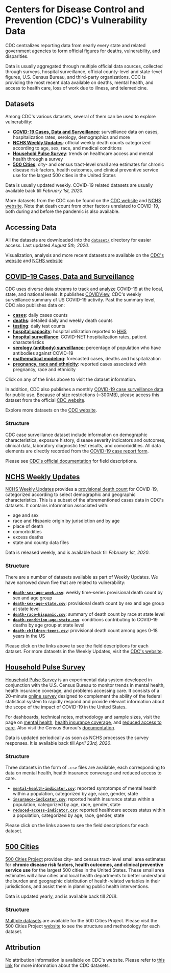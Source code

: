 # Centers for Disease Control and Prevention (CDC)'s Vulnerability Data

CDC centralizes reporting data from nearly every state and related government agencies to form official figures for deaths, vulnerability, and disparities. 

Data is usually aggregated through multiple official data sources, collected through surveys, hospital surveillance, official county-level and state-level figures, U.S. Census Bureau, and third-party organizations. CDC is providing the most recent data available on deaths, mental health, and access to health care, loss of work due to illness, and telemedicine.

## Datasets

Among CDC's various datasets, several of them can be used to explore vulnerability:

- [**COVID-19 Cases, Data and Surveillance**](#covid-19-cases-data-and-surveillance): surveillance data on cases, hospitalization rates, serology, demographics and more
- [**NCHS Weekly Updates**](#nchs-weekly-updates): official weekly death counts categorized according to age, sex, race, and medical conditions
- [**Household Pulse Survey**](#household-pulse-survey): trends on healthcare access and mental health through a survey
- [**500 Cities**](#500-cities): city- and census tract-level small area estimates for chronic disease risk factors, health outcomes, and clinical preventive service use for the largest 500 cities in the United States

Data is usually updated weekly. COVID-19 related datasets are usually available back till _February 1st, 2020_.

More datasets from the CDC can be found on the [CDC website](https://www.cdc.gov/coronavirus/2019-ncov/cases-updates/index.html) and [NCHS website](https://www.cdc.gov/nchs/covid19/index.htm). Note that death count from other factors unrelated to COVID-19, both during and before the pandemic is also available.

## Accessing Data

All the datasets are downloaded into the [`dataset/`](dataset/) directory for easier access. Last updated _August 5th, 2020_.

Visualization, analysis and more recent datasets are available on the [CDC's website](https://www.cdc.gov/nchs/covid19/index.htm) and [NCHS website](https://www.cdc.gov/nchs/covid19/index.htm)

## [COVID-19 Cases, Data and Surveillance](https://www.cdc.gov/coronavirus/2019-ncov/cases-updates/index.html)

CDC uses diverse data streams to track and analyze COVID-19 at the local, state, and national levels. It publishes  [COVIDView](https://www.cdc.gov/coronavirus/2019-ncov/covid-data/covidview/index.html), CDC's weekly surveillance summary of US COVID-19 activity. Past the summary level, CDC also publishes data on: 

- [**cases**](https://www.cdc.gov/coronavirus/2019-ncov/cases-updates/cases-in-us.html): daily cases counts
- [**deaths**](#nchs-weekly-updates): detailed daily and weekly death counts
- [**testing**](https://www.cdc.gov/coronavirus/2019-ncov/cases-updates/testing-in-us.html): daily test counts
- [**hospital capacity**](https://protect-public.hhs.gov/pages/hospital-capacity): hospital utilization reported to [HHS](https://www.hhs.gov/)
- [**hospital surveillance**](https://www.cdc.gov/coronavirus/2019-ncov/covid-data/covid-net/purpose-methods.html): COVID-NET hospitalization rates, patient characteristics
- [**serology (antibody) surveillance**](https://www.cdc.gov/coronavirus/2019-ncov/covid-data/serology.html): percentage of population who have antibodies against COVID-19
- [**mathematical modeling**](https://www.cdc.gov/coronavirus/2019-ncov/covid-data/mathematical-modeling.html): forecasted cases, deaths and hospitalization
- [**pregnancy, race and ethnicity**](https://www.cdc.gov/coronavirus/2019-ncov/cases-updates/special-populations/index.html): reported cases associated with pregnancy, race and ethnicity

Click on any of the links above to visit the dataset information.

In addition, CDC also publishes a monthly [COVID-19 case surveillance data](https://data.cdc.gov/Case-Surveillance/COVID-19-Case-Surveillance-Public-Use-Data/vbim-akqf) for public use. Because of size restrictions (~300MB), please access this dataset from the official [CDC website](https://data.cdc.gov/Case-Surveillance/COVID-19-Case-Surveillance-Public-Use-Data/vbim-akqf).

Explore more datasets on the [CDC website](https://www.cdc.gov/coronavirus/2019-ncov/cases-updates/index.html).

### Structure

CDC case surveillance dataset include information on demographic characteristics, exposure history, disease severity indicators and outcomes, clinical data, laboratory diagnostic test results, and comorbidities. All data elements are directly recorded from the [COVID-19 case report form](www.cdc.gov/coronavirus/2019-ncov/downloads/pui-form.pdf).

Please see [CDC's official documentation](https://data.cdc.gov/Case-Surveillance/COVID-19-Case-Surveillance-Public-Use-Data/vbim-akqf) for field descriptions.

## [NCHS Weekly Updates](https://www.cdc.gov/nchs/nvss/vsrr/covid_weekly/index.htm)

[NCHS Weekly Updates](https://www.cdc.gov/nchs/nvss/vsrr/covid_weekly/index.htm) provides a [provisional death count](https://faq.coronavirus.gov/why-are-the-death-counts-different-from-provisional-counts/) for COVID-19, categorized according to select demographic and geographic characteristics. This is a subset of the aforementioned cases data in CDC's datasets. It contains information associated with:

- age and sex
- race and Hispanic origin by jurisdiction and by age
- place of death
- comorbidities
- excess deaths
- state and county data files

Data is released weekly, and is available back till _February 1st, 2020_. 

### Structure

There are a number of datasets available as part of Weekly Updates. We have narrowed down five that are related to vulnerability:

- [**`death-sex-age-week.csv`**](https://data.cdc.gov/NCHS/Provisional-COVID-19-Death-Counts-by-Sex-Age-and-W/vsak-wrfu): weekly time-series provisional death count by sex and age group
- [**`death-sex-age-state.csv`**](https://data.cdc.gov/NCHS/Provisional-COVID-19-Death-Counts-by-Sex-Age-and-S/9bhg-hcku): provisional death count by sex and age group at state level
- [**`death-race-hispanic.csv`**](https://data.cdc.gov/NCHS/Provisional-Death-Counts-for-Coronavirus-Disease-C/pj7m-y5uh): summary of death count by race at state level
- [**`death-condition-age-state.csv`**](https://data.cdc.gov/NCHS/Conditions-contributing-to-deaths-involving-corona/hk9y-quqm): conditions contributing to COVID-19 deaths by age group at state level
- [**`death-children-teens.csv`**](https://data.cdc.gov/NCHS/Provisional-COVID-19-Deaths-Among-Ages-0-18-Years/nr4s-juj3): provisional death count among ages 0-18 years in the US

Please click on the links above to see the field descriptions for each dataset. For more datasets in the Weekly Updates, visit the [CDC's website](https://www.cdc.gov/nchs/covid19/covid-19-mortality-data-files.htm).

## [Household Pulse Survey](https://www.cdc.gov/nchs/covid19/health-care-access-and-mental-health.htm)

[Household Pulse Survey](https://www.cdc.gov/nchs/covid19/health-care-access-and-mental-health.htm) is an experimental data system developed in conjunction with the U.S. Census Bureau to monitor trends in mental health, health insurance coverage, and problems accessing care. It consists of a 20-minute [online survey](https://www.census.gov/programs-surveys/household-pulse-survey.html) designed to complement the ability of the federal statistical system to rapidly respond and provide relevant information about the scope of the impact of COVID-19 in the United States.

For dashboards, technical notes, methodology and sample sizes, visit the page on [mental health](https://www.cdc.gov/nchs/covid19/pulse/mental-health.htm), [health insurance coverage](https://www.cdc.gov/nchs/covid19/pulse/health-insurance-coverage.htm), and [reduced access to care](https://www.cdc.gov/nchs/covid19/pulse/reduced-access-to-care.htm). Also visit the Census Bureau's [documentation](https://www.census.gov/householdpulsedata).

Data is updated periodically as soon as NCHS processes the survey responses. It is available back till _April 23rd, 2020_.

### Structure

Three datasets in the form of `.csv` files are available, each corresponding to data on mental health, health insurance converage and reduced access to care.

- [**`mental-health-indicator.csv`**](https://data.cdc.gov/NCHS/Indicators-of-Anxiety-or-Depression-Based-on-Repor/8pt5-q6wp): reported symptomps of mental health within a population, categorized by age, race, gender, state
- [**`insurance-indicator.csv`**](https://data.cdc.gov/NCHS/Indicators-of-Health-Insurance-Coverage-at-the-Tim/jb9g-gnvr): reported health insurance status within a population, categorized by age, race, gender, state
- [**`reduced-access-indicator.csv`**](https://data.cdc.gov/NCHS/Indicators-of-Reduced-Access-to-Care-Due-to-the-Co/xb3p-q62w): reported healthcare access status within a population, categorized by age, race, gender, state

Please click on the links above to see the field descriptions for each dataset. 

## [500 Cities](https://www.cdc.gov/500cities/index.htm)

[500 Cities Project](https://www.cdc.gov/500cities/index.htm) provides city- and census tract-level small area estimates for **chronic disease risk factors, health outcomes, and clinical preventive service use** for the largest 500 cities in the United States. These small area estimates will allow cities and local health departments to better understand the burden and geographic distribution of health-related variables in their jurisdictions, and assist them in planning public health interventions.

Data is updated yearly, and is available back till _2018_.

### Structure

[Multiple datasets](https://chronicdata.cdc.gov/browse?category=500+Cities) are available for the 500 Cities Project. Please visit the 500 Cities Project [website](https://chronicdata.cdc.gov/browse?category=500+Cities) to see the structure and methodology for each dataset.

## Attribution

No attribution information is available on CDC's website. Please refer to [this link](https://www.cdc.gov/coronavirus/2019-ncov/cases-updates/about-us-cases-deaths.html) for more information about the CDC datasets.
